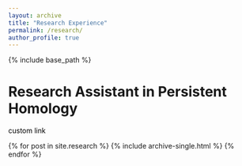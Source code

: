 ```yaml
---
layout: archive
title: "Research Experience"
permalink: /research/
author_profile: true
---
```


{% include base_path %}

# Research Assistant in Persistent Homology 

<a href="https://www.google.com/" style="color: black; text-decoration: none;">custom link</a>


{% for post in site.research %}
  {% include archive-single.html %}
{% endfor %}
